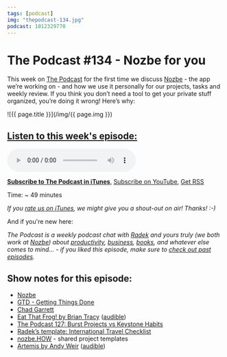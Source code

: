 ```yaml
---
tags: [podcast]
img: "thepodcast-134.jpg"
podcast: 1012329770
---
```


# The Podcast #134 - Nozbe for you

This week on [The Podcast][p] for the first time we discuss [Nozbe][n] - the app we’re working on - and how we use it personally for our projects, tasks and weekly review. If you think you don’t need a tool to get your private stuff organized, you’re doing it wrong! Here’s why:

<!--More-->

![{{ page.title }}](/img/{{ page.img }})

## [Listen to this week's episode:][e]

<audio controls>
<source src="https://files.nozbe.com/podcast/134.mp3" type="audio/mpeg">
</audio>

**[Subscribe to The Podcast in iTunes][i]**, [Subscribe on YouTube][y], [Get RSS][rss]

Time: ~ 49 minutes

*If you [rate us on iTunes][i], we might give you a shout-out on air! Thanks! :-)*

And if you're new here:

*The Podcast is a weekly podcast chat with [Radek][r] and yours truly (we both work at [Nozbe][n]) about [productivity](/productivity), [business](/business), [books](/books), and whatever else comes to mind… - if you liked this episode, make sure to [check out past episodes](/podcast).*

## Show notes for this episode:

  * [Nozbe](https://nozbe.com/)
  * [GTD - Getting Things Done](https://en.wikipedia.org/wiki/Getting_Things_Done)
  * [Chad Garrett](https://twitter.com/ichadman)
  * [Eat That Frog! by Brian Tracy](https://www.amazon.com/Eat-That-Frog-Great-Procrastinating/dp/162656941X/) ([audible](https://www.audible.com/pd/Business/Eat-That-Frog-Audiobook/B002V02HTE))
  * [The Podcast 127: Burst Projects vs Keystone Habits](http://thepodcast.fm/episodes/127)
  * [Radek’s template: ](https://nozbe.how/6sHFv)[International](https://nozbe.how/6sHFv)[ Travel Checklist](https://nozbe.how/6sHFv)
  * [nozbe.HOW](https://how.nozbe.com/) - shared project templates
  * [Artemis by Andy Weir](https://www.amazon.com/Artemis-Novel-Andy-Weir/dp/0553448129/) ([audible](https://www.audible.com/pd/Sci-Fi-Fantasy/Artemis-Audiobook/B072R1CY4P))

[y]: https://michael.gratis/thepodcastyt
[rss]: http://thepodcast.fm/episodes?format=RSS
[e]: http://thepodcast.fm/episodes/134

[p]: https://michael.gratis/thepodcastfm
[n]: https://nozbe.com/?a=mike
[r]: https://michael.gratis/radex
[i]: https://michael.gratis/thepodcast
[o]: https://michael.gratis/ipadonly

